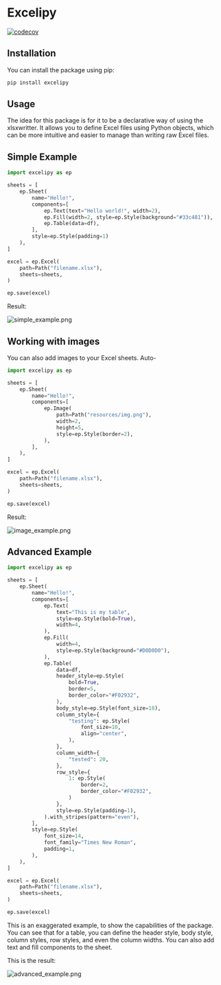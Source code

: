 # Excelipy

[![codecov](https://codecov.io/gh/choinhet/excelipy/graph/badge.svg?token=${CODECOV_TOKEN})](https://codecov.io/gh/choinhet/excelipy)

## Installation

You can install the package using pip:

```bash
pip install excelipy
```

## Usage

The idea for this package is for it to be a declarative way of using the
xlsxwritter.
It allows you to define Excel files using Python objects, which can be more
intuitive and easier to manage than writing raw Excel files.

## Simple Example

```python
import excelipy as ep

sheets = [
    ep.Sheet(
        name="Hello!",
        components=[
            ep.Text(text="Hello world!", width=2),
            ep.Fill(width=2, style=ep.Style(background="#33c481")),
            ep.Table(data=df),
        ],
        style=ep.Style(padding=1)
    ),
]

excel = ep.Excel(
    path=Path("filename.xlsx"),
    sheets=sheets,
)

ep.save(excel)
```

Result:

![simple_example.png](static/simple_example.png)

## Working with images

You can also add images to your Excel sheets.
Auto-

```python
import excelipy as ep

sheets = [
    ep.Sheet(
        name="Hello!",
        components=[
            ep.Image(
                path=Path("resources/img.png"),
                width=2,
                height=5,
                style=ep.Style(border=2),
            ),
        ],
    ),
]

excel = ep.Excel(
    path=Path("filename.xlsx"),
    sheets=sheets,
)

ep.save(excel)
```

Result:

![image_example.png](static/image_example.png)

## Advanced Example

```python
import excelipy as ep

sheets = [
    ep.Sheet(
        name="Hello!",
        components=[
            ep.Text(
                text="This is my table",
                style=ep.Style(bold=True),
                width=4,
            ),
            ep.Fill(
                width=4,
                style=ep.Style(background="#D0D0D0"),
            ),
            ep.Table(
                data=df,
                header_style=ep.Style(
                    bold=True,
                    border=5,
                    border_color="#F02932",
                ),
                body_style=ep.Style(font_size=18),
                column_style={
                    "testing": ep.Style(
                        font_size=10,
                        align="center",
                    ),
                },
                column_width={
                    "tested": 20,
                },
                row_style={
                    1: ep.Style(
                        border=2,
                        border_color="#F02932",
                    )
                },
                style=ep.Style(padding=1),
            ).with_stripes(pattern="even"),
        ],
        style=ep.Style(
            font_size=14,
            font_family="Times New Roman",
            padding=1,
        ),
    ),
]

excel = ep.Excel(
    path=Path("filename.xlsx"),
    sheets=sheets,
)

ep.save(excel)
```

This is an exaggerated example, to show the capabilities of the package. You can
see that for a table, you can define the header style, body style, column
styles, row styles, and even the column widths. You can also add text and fill
components to the sheet.

This is the result:

![advanced_example.png](static/advanced_example.png)